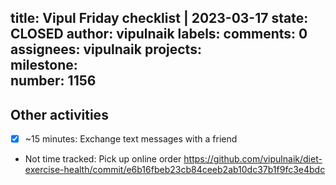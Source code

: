 title:	Vipul Friday checklist | 2023-03-17
state:	CLOSED
author:	vipulnaik
labels:	
comments:	0
assignees:	vipulnaik
projects:	
milestone:	
number:	1156
--
## Other activities

- [x] ~15 minutes: Exchange text messages with a friend
- Not time tracked: Pick up online order https://github.com/vipulnaik/diet-exercise-health/commit/e6b16fbeb23cb84ceeb2ab10dc37b1f9fc3e4bdc
